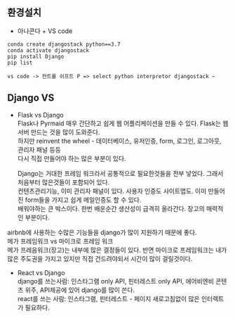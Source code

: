 ## 환경설치

- 아나콘다 + VS code

```
conda create djangostack python==3.7
conda activate djangostack
pip install Django
pip list
```

```
vs code -> 컨트롤 쉬프트 P => select python interpretor djangostack ~
```

## Django VS

- Flask vs Django  
  Flask나 Pyrmaid 매우 간단하고 쉽게 웹 어플리케이션을 만들 수 있다. Flask는 웹서버 만드는 것을 많이 도와준다.  
  하지만 reinvent the wheel - 데이터베이스, 유저인증, form, 로그인, 로그아웃, 관리자 패널 등등  
  다시 직접 만들어야 하는 많은 부분이 있다.

  Django는 거대한 프레임 워크라서 공통적으로 필요한것들을 전부 넣었다. 그래서 처음부터 많은것들이 포함되어 있다.  
  컨텐츠관리기능, 이미 관리자 패널이 있다. 사용자 인증도 사이트맵도. 이미 만들어진 form들을 가지고 쉽게 메일인증도 할 수 있다.  
  배워야하는 큰 박스이다. 한번 배운순간 생산성이 급격히 올라간다. 장고의 매력적인 부분이다.

airbnb에 사용하는 수많은 기능들을 django가 많이 지원하기 때문에 좋다.  
메가 프레임워크 vs 마이크로 프레임 워크  
메가 프레음워크(장고)는 내부에 많은 결정들이 있다. 반면 마이크로 프레임워크는 내가 많은 주도권을 가지고 있지만 직접 건드려야되서 시간이 많이 걸릴것이다.

- React vs Django  
  django를 쓰는사람: 인스타그램 only API, 핀터레스트 only API, 에어비엔비 콘텐츠 위주, API제공에 있어 django를 많이 쓴다.  
  react를 쓰는 사람: 인스타그램, 핀터레스트 - 페이지 새로고침없이 많은 인터렉트가 필요하다.
